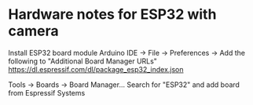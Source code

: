 # Hardware notes for ESP32 with camera

Install ESP32 board module
Arduino IDE -> File -> Preferences -> Add the following to "Additional Board Manager URLs"
https://dl.espressif.com/dl/package_esp32_index.json

Tools -> Boards -> Board Manager...
Search for "ESP32" and add board from Espressif Systems
